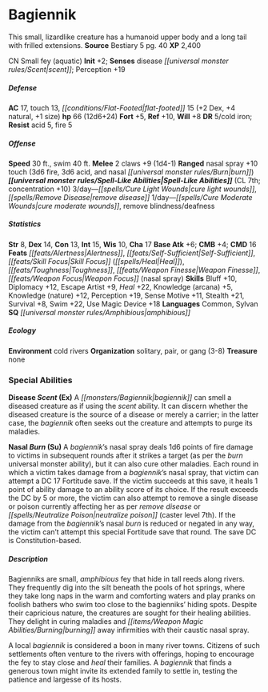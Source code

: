 ﻿---
cssclass: [monsters]
title1: Bagiennik
desc_short: This small, lizardlike creature has a humanoid upper body and a long tail
  with frilled extensions.
title2: Bagiennik
CR: 6
sources:
- name: Bestiary 5
  page: 40
  link: http://paizo.com/products/btpy9g9x?Pathfinder-Roleplaying-Game-Bestiary-5
XP: 2400
alignment: CN
size: Small
type: fey
subtypes:
- aquatic
initiative:
  bonus: 2
senses:
  disease scent: true
AC:
  AC: 17
  touch: 13
  flat_footed: 15
  components:
    dex: 2
    natural: 4
    size: 1
HP:
  HP: 66
  long: 12d6+24
saves:
  fort: 5
  ref: 10
  will: 8
DR:
- amount: 5
  weakness: cold iron
resistances:
  acid: 5
  fire: 5
speeds:
  base: 30
  swim: 40
attacks:
  melee:
  - - text: 2 claws +9 (1d4-1)
      entries:
      - - damage: 1d4-1
      count: 2
      attack: claws
      bonus:
      - 9
  ranged:
  - - text: nasal spray +10 touch (3d6 fire, 3d6 acid, and nasal burn)
      entries:
      - - damage: 3d6
          type: fire
        - damage: 3d6
          type: acid
        - effect: nasal burn
      attack: nasal spray
      bonus:
      - 10
      touch: true
spell_like_abilities:
  entries:
  - name: cure light wounds
    source: default
    freq: 3/day
  - name: remove disease
    source: default
    freq: 3/day
  - name: cure moderate wounds
    source: default
    freq: 1/day
  - name: remove blindness/deafness
    source: default
    freq: 1/day
  sources:
  - name: default
    CL: 7
    concentration: 10
ability_scores:
  STR: 8
  DEX: 14
  CON: 13
  INT: 15
  WIS: 10
  CHA: 17
BAB: 6
CMB: 4
CMD: 16
feats:
- name: Alertness
- name: Self-Sufficient
- name: Skill Focus (Heal)
- name: Toughness
- name: Weapon Finesse
- name: Weapon Focus (nasal spray)
skills:
  Bluff: 10
  Diplomacy: 12
  Escape Artist: 9
  Heal: 22
  Knowledge (arcana): 5
  Knowledge (nature): 12
  Perception: 19
  Sense Motive: 11
  Stealth: 21
  Survival: 8
  Swim: 22
  Use Magic Device: 18
languages:
- Common
- Sylvan
special_qualities:
- amphibious
ecology:
  environment: cold rivers
  organization: solitary, pair, or gang (3-8)
  treasure_type: none
special_abilities:
  Disease Scent (Ex): A bagiennik can smell a diseased creature as if using the scent
    ability. It can discern whether the diseased creature is the source of a disease
    or merely a carrier; in the latter case, the bagiennik often seeks out the creature
    and attempts to purge its maladies.
  Nasal Burn (Su): A bagiennik's nasal spray deals 1d6 points of fire damage to victims
    in subsequent rounds after it strikes a target (as per the burn universal monster
    ability), but it can also cure other maladies. Each round in which a victim takes
    damage from a bagiennik's nasal spray, that victim can attempt a DC 17 Fortitude
    save. If the victim succeeds at this save, it heals 1 point of ability damage
    to an ability score of its choice. If the result exceeds the DC by 5 or more,
    the victim can also attempt to remove a single disease or poison currently affecting
    her as per remove disease or neutralize poison (caster level 7th). If the damage
    from the bagiennik's nasal burn is reduced or negated in any way, the victim can't
    attempt this special Fortitude save that round. The save DC is Constitution-based.
desc_long: |-
  Bagienniks are small, amphibious fey that hide in tall reeds along rivers. They frequently dig into the silt beneath the pools of hot springs, where they take long naps in the warm and comforting waters and play pranks on foolish bathers who swim too close to the bagienniks' hiding spots. Despite their capricious nature, the creatures are sought for their healing abilities. They delight in curing maladies and burning away infirmities with their caustic nasal spray.

  A local bagiennik is considered a boon in many river towns. Citizens of such settlements often venture to the rivers with offerings, hoping to encourage the fey to stay close and heal their families. A bagiennik that finds a generous town might invite its extended family to settle in, testing the patience and largesse of its hosts.

---

# Bagiennik
This small, lizardlike creature has a humanoid upper body and a long tail with frilled extensions.
**Source** Bestiary 5 pg. 40
**XP** 2,400

CN Small fey (aquatic)
**Init** +2; **Senses** disease _[[universal monster rules/Scent|scent]]_; Perception +19

##### Defense

**AC** 17, touch 13, _[[conditions/Flat-Footed|flat-footed]]_ 15 (+2 Dex, +4 natural, +1 size)
**hp** 66 (12d6+24)
**Fort** +5, **Ref** +10, **Will** +8
**DR** 5/cold iron; **Resist** acid 5, fire 5

##### Offense
**Speed** 30 ft., swim 40 ft.
**Melee** 2 claws +9 (1d4-1)
**Ranged** nasal spray +10 touch (3d6 fire, 3d6 acid, and nasal _[[universal monster rules/Burn|burn]]_)
**_[[universal monster rules/Spell-Like Abilities|Spell-Like Abilities]]_** (CL 7th; concentration +10)
3/day—_[[spells/Cure Light Wounds|cure light wounds]]_, _[[spells/Remove Disease|remove disease]]_
1/day—_[[spells/Cure Moderate Wounds|cure moderate wounds]]_, remove blindness/deafness

##### Statistics
**Str** 8, **Dex** 14, **Con** 13, **Int** 15, **Wis** 10, **Cha** 17
**Base Atk** +6; **CMB** +4; **CMD** 16
**Feats** _[[feats/Alertness|Alertness]]_, _[[feats/Self-Sufficient|Self-Sufficient]]_, _[[feats/Skill Focus|Skill Focus]]_ (_[[spells/Heal|Heal]]_), _[[feats/Toughness|Toughness]]_, _[[feats/Weapon Finesse|Weapon Finesse]]_, _[[feats/Weapon Focus|Weapon Focus]]_ (nasal spray)
**Skills** Bluff +10, Diplomacy +12, Escape Artist +9, _Heal_ +22, Knowledge (arcana) +5, Knowledge (nature) +12, Perception +19, Sense Motive +11, Stealth +21, Survival +8, Swim +22, Use Magic Device +18
**Languages** Common, Sylvan
**SQ** _[[universal monster rules/Amphibious|amphibious]]_

##### Ecology

**Environment** cold rivers
**Organization** solitary, pair, or gang (3-8)
**Treasure** none

### Special Abilities

**Disease _Scent_ (Ex)** A _[[monsters/Bagiennik|bagiennik]]_ can smell a diseased creature as if using the _scent_ ability. It can discern whether the diseased creature is the source of a disease or merely a carrier; in the latter case, the _bagiennik_ often seeks out the creature and attempts to purge its maladies.

**Nasal _Burn_ (Su)** A _bagiennik_’s nasal spray deals 1d6 points of fire damage to victims in subsequent rounds after it strikes a target (as per the _burn_ universal monster ability), but it can also cure other maladies. Each round in which a victim takes damage from a _bagiennik_’s nasal spray, that victim can attempt a DC 17 Fortitude save. If the victim succeeds at this save, it heals 1 point of ability damage to an ability score of its choice. If the result exceeds the DC by 5 or more, the victim can also attempt to remove a single disease or poison currently affecting her as per _remove disease_ or _[[spells/Neutralize Poison|neutralize poison]]_ (caster level 7th). If the damage from the _bagiennik_’s nasal _burn_ is reduced or negated in any way, the victim can’t attempt this special Fortitude save that round. The save DC is Constitution-based.

##### Description

Bagienniks are small, _amphibious_ fey that hide in tall reeds along rivers. They frequently dig into the silt beneath the pools of hot springs, where they take long naps in the warm and comforting waters and play pranks on foolish bathers who swim too close to the bagienniks’ hiding spots. Despite their capricious nature, the creatures are sought for their healing abilities. They delight in curing maladies and _[[items/Weapon Magic Abilities/Burning|burning]]_ away infirmities with their caustic nasal spray.

A local _bagiennik_ is considered a boon in many river towns. Citizens of such settlements often venture to the rivers with offerings, hoping to encourage the fey to stay close and _heal_ their families. A _bagiennik_ that finds a generous town might invite its extended family to settle in, testing the patience and largesse of its hosts.